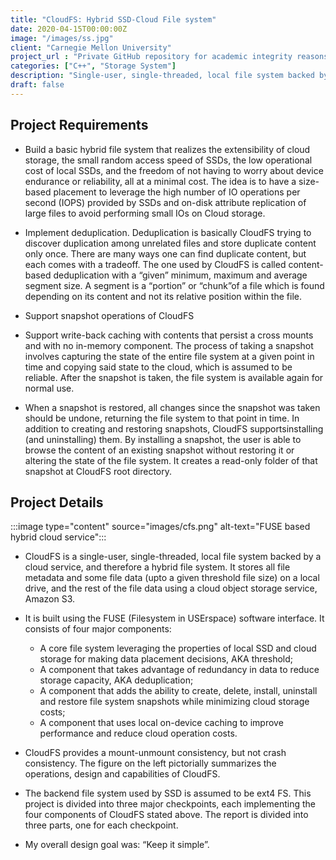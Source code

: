 ```yaml
---
title: "CloudFS: Hybrid SSD-Cloud File system"
date: 2020-04-15T00:00:00Z
image: "/images/ss.jpg"
client: "Carnegie Mellon University"
project_url : "Private GitHub repository for academic integrity reasons"
categories: ["C++", "Storage System"]
description: "Single-user, single-threaded, local file system backed by a cloud service (Amazon S3)"
draft: false
---
```


## Project Requirements
- Build a basic hybrid file system that realizes the extensibility of cloud storage, the small random access speed of SSDs, the low operational cost of local SSDs, and the freedom of not having to worry about device endurance or reliability, all at a minimal cost. The idea is to have a size-based placement to leverage the high number of IO operations per second (IOPS) provided by SSDs and on-disk attribute replication of large files to avoid performing small IOs on Cloud storage.

- Implement ​deduplication​. ​Deduplication is basically CloudFS trying to discover duplication among unrelated files and store duplicate content only once. There are many ways one can find duplicate content, but each comes with a tradeoff. The one used by CloudFS is called content-based deduplication with a “given” ​minimum,​ ​maximum and average ​segment size. A ​segment is a “portion” or “chunk”of a file which is found depending on its content and not its relative position within the file.

- Support snapshot operations of CloudFS

- Support write-back caching with contents that persist a​ cross mounts and with no in-memory component. The process of taking a snapshot involves capturing the state of the entire file system at a given point in time and copying said state to the cloud, which is assumed to be reliable. After the snapshot is taken, the file system is available again for normal use. 

- When a snapshot is restored, all changes since the snapshot was taken should be undone, returning the file system to that point in time. In addition to creating and restoring snapshots, CloudFS supports ​installing ​(and ​uninstalling​) ​them. By installing a snapshot, the user is able to browse the content of an existing snapshot without restoring it or altering the state of the file system. It creates a read-only folder of that snapshot at CloudFS root directory.


## Project Details

:::image type="content" source="images/cfs.png" alt-text="FUSE based hybrid cloud service":::

- CloudFS is a single-user, single-threaded, local file system backed by a cloud service, and therefore a ​hybrid file system. It stores all file metadata and some file data (upto a given threshold file size) on a local drive, and the rest of the file data using a cloud object storage service, Amazon S3. 

- It is built using the FUSE (Filesystem in USErspace) software interface. It consists of four major components:
    - A core file system leveraging the properties of local SSD and cloud storage for making data placement decisions, AKA ​threshold;​
    - A component that takes advantage of redundancy in data to reduce storage capacity, AKA ​deduplication​;
    - A component that adds the ability to create, delete, install, uninstall and restore file system ​snapshots while minimizing cloud storage costs;
    - A component that uses local on-device ​caching to improve performance and reduce cloud operation costs.

- CloudFS provides a mount-unmount consistency, but not crash consistency. The figure on the left pictorially summarizes the operations, design and capabilities of CloudFS. 

- The backend file system used by SSD is assumed to be ​ext4 FS. This project is divided into three major checkpoints, each implementing the four components of CloudFS stated above. The report is divided into three parts, one for each checkpoint. 

- My overall design goal was: “​Keep it simple​”.
